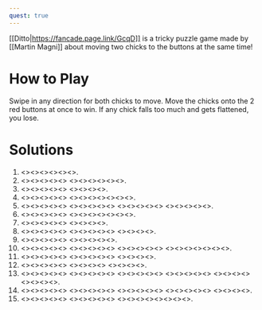 ```yaml
---
quest: true
---
```


[[Ditto|https://fancade.page.link/GcqD]] is a tricky puzzle game made by [[Martin Magni]] about moving two chicks to the buttons at the same time!

# How to Play

Swipe in any direction for both chicks to move. Move the chicks onto the 2 red buttons at once to win. If any chick falls too much and gets flattened, you lose.

# Solutions

1. <<TLarrow>><<BLarrow>><<BLarrow>><<BLarrow>><<TLarrow>><<BRarrow>>.
2. <<BLarrow>><<BLarrow>><<BLarrow>><<TLarrow>><<TLarrow>> <<TRarrow>><<TRarrow>><<TRarrow>><<TRarrow>><<BRarrow>><<TLarrow>>.
3. <<BLarrow>><<BLarrow>><<TLarrow>><<TRarrow>><<TLarrow>> <<TRarrow>><<BRarrow>><<BRarrow>><<TRarrow>>.
4. <<TLarrow>><<TLarrow>><<TRarrow>><<BLarrow>><<BLarrow>> <<BLarrow>><<BRarrow>><<BRarrow>><<BRarrow>><<BRarrow>><<TRarrow>><<TLarrow>>.
5. <<TRarrow>><<TRarrow>><<TRarrow>><<TLarrow>><<TLarrow>> <<BLarrow>><<BRarrow>><<BRarrow>><<TRarrow>><<TLarrow>> <<TLarrow>><<TLarrow>><<TRarrow>><<BLarrow>><<TRarrow>> <<BRarrow>><<BRarrow>><<BLarrow>><<TLarrow>><<TRarrow>>.
6. <<TRarrow>><<BLarrow>><<BLarrow>><<TRarrow>><<TRarrow>> <<BLarrow>><<TRarrow>><<TRarrow>><<BLarrow>><<BLarrow>><<TRarrow>><<TRarrow>>.
7. <<TRarrow>><<TLarrow>><<TRarrow>><<TLarrow>><<BLarrow>> <<TLarrow>><<BLarrow>><<BRarrow>><<TRarrow>>.
8. <<BRarrow>><<BLarrow>><<BLarrow>><<TLarrow>><<TLarrow>> <<BRarrow>><<TRarrow>><<BLarrow>><<BRarrow>><<TRarrow>> <<TLarrow>><<TRarrow>><<TRarrow>><<BRarrow>>.
9. <<BLarrow>><<BLarrow>><<TRarrow>><<TLarrow>><<TLarrow>> <<BLarrow>><<BRarrow>><<BRarrow>><<BLarrow>><<TLarrow>>.
10. <<TLarrow>><<TRarrow>><<BRarrow>><<BLarrow>><<BLarrow>> <<TLarrow>><<TRarrow>><<TRarrow>><<BRarrow>><<TRarrow>> <<TRarrow>><<TLarrow>><<TRarrow>><<BRarrow>><<BLarrow>> <<BLarrow>><<BLarrow>><<BLarrow>><<BLarrow>><<TLarrow>><<TRarrow>><<BLarrow>>.
11. <<BRarrow>><<TRarrow>><<TLarrow>><<TLarrow>><<BLarrow>> <<BRarrow>><<TRarrow>><<TLarrow>><<BLarrow>><<TLarrow>> <<TRarrow>><<TRarrow>><<BRarrow>><<BRarrow>>.
12. <<TLarrow>><<TLarrow>><<BRarrow>><<TRarrow>><<TRarrow>> <<TRarrow>><<BRarrow>><<BLarrow>><<BLarrow>> <<TLarrow>><<TRarrow>><<TLarrow>><<TRarrow>>.
13. <<BRarrow>><<BRarrow>><<TRarrow>><<TRarrow>><<TRarrow>> <<BRarrow>><<TRarrow>><<TRarrow>><<TLarrow>><<TRarrow>> <<BLarrow>><<BLarrow>><<TLarrow>><<TRarrow>><<TLarrow>> <<BRarrow>><<TRarrow>><<TLarrow>><<BLarrow>><<BRarrow>> <<TLarrow>><<BLarrow>><<TLarrow>><<TRarrow>> <<BRarrow>><<TRarrow>><<TLarrow>><<BLarrow>>.
14. <<TLarrow>><<TRarrow>><<BRarrow>><<BLarrow>><<TLarrow>> <<TLarrow>><<BRarrow>><<BRarrow>><<TRarrow>><<TLarrow>> <<TLarrow>><<BLarrow>><<BRarrow>><<BRarrow>><<TRarrow>> <<TRarrow>><<TLarrow>><<BLarrow>><<BRarrow>><<TRarrow>> <<TLarrow>><<BLarrow>><<BLarrow>><<BLarrow>>.
15. <<TLarrow>><<TLarrow>><<TRarrow>><<TRarrow>><<BRarrow>> <<BRarrow>><<BLarrow>><<BLarrow>><<TLarrow>><<BLarrow>> <<BLarrow>><<BRarrow>><<TRarrow>><<TRarrow>><<TRarrow>><<TLarrow>><<TLarrow>><<TLarrow>>.